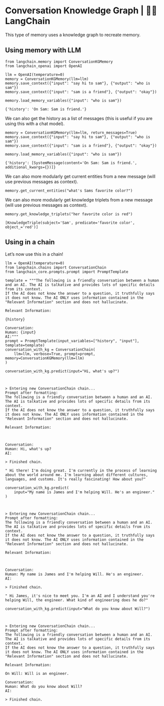 # Conversation Knowledge Graph | 🦜️🔗 LangChain
This type of memory uses a knowledge graph to recreate memory.

Using memory with LLM[​](#using-memory-with-llm "Direct link to Using memory with LLM")
---------------------------------------------------------------------------------------

```
from langchain.memory import ConversationKGMemory
from langchain_openai import OpenAI

```


```
llm = OpenAI(temperature=0)
memory = ConversationKGMemory(llm=llm)
memory.save_context({"input": "say hi to sam"}, {"output": "who is sam"})
memory.save_context({"input": "sam is a friend"}, {"output": "okay"})

```


```
memory.load_memory_variables({"input": "who is sam"})

```


```
{'history': 'On Sam: Sam is friend.'}

```


We can also get the history as a list of messages (this is useful if you are using this with a chat model).

```
memory = ConversationKGMemory(llm=llm, return_messages=True)
memory.save_context({"input": "say hi to sam"}, {"output": "who is sam"})
memory.save_context({"input": "sam is a friend"}, {"output": "okay"})

```


```
memory.load_memory_variables({"input": "who is sam"})

```


```
{'history': [SystemMessage(content='On Sam: Sam is friend.', additional_kwargs={})]}

```


We can also more modularly get current entities from a new message (will use previous messages as context).

```
memory.get_current_entities("what's Sams favorite color?")

```


We can also more modularly get knowledge triplets from a new message (will use previous messages as context).

```
memory.get_knowledge_triplets("her favorite color is red")

```


```
[KnowledgeTriple(subject='Sam', predicate='favorite color', object_='red')]

```


Using in a chain[​](#using-in-a-chain "Direct link to Using in a chain")
------------------------------------------------------------------------

Let’s now use this in a chain!

```
llm = OpenAI(temperature=0)
from langchain.chains import ConversationChain
from langchain_core.prompts.prompt import PromptTemplate

template = """The following is a friendly conversation between a human and an AI. The AI is talkative and provides lots of specific details from its context. 
If the AI does not know the answer to a question, it truthfully says it does not know. The AI ONLY uses information contained in the "Relevant Information" section and does not hallucinate.

Relevant Information:

{history}

Conversation:
Human: {input}
AI:"""
prompt = PromptTemplate(input_variables=["history", "input"], template=template)
conversation_with_kg = ConversationChain(
    llm=llm, verbose=True, prompt=prompt, memory=ConversationKGMemory(llm=llm)
)

```


```
conversation_with_kg.predict(input="Hi, what's up?")

```


```


> Entering new ConversationChain chain...
Prompt after formatting:
The following is a friendly conversation between a human and an AI. The AI is talkative and provides lots of specific details from its context. 
If the AI does not know the answer to a question, it truthfully says it does not know. The AI ONLY uses information contained in the "Relevant Information" section and does not hallucinate.

Relevant Information:



Conversation:
Human: Hi, what's up?
AI:

> Finished chain.

```


```
" Hi there! I'm doing great. I'm currently in the process of learning about the world around me. I'm learning about different cultures, languages, and customs. It's really fascinating! How about you?"

```


```
conversation_with_kg.predict(
    input="My name is James and I'm helping Will. He's an engineer."
)

```


```


> Entering new ConversationChain chain...
Prompt after formatting:
The following is a friendly conversation between a human and an AI. The AI is talkative and provides lots of specific details from its context. 
If the AI does not know the answer to a question, it truthfully says it does not know. The AI ONLY uses information contained in the "Relevant Information" section and does not hallucinate.

Relevant Information:



Conversation:
Human: My name is James and I'm helping Will. He's an engineer.
AI:

> Finished chain.

```


```
" Hi James, it's nice to meet you. I'm an AI and I understand you're helping Will, the engineer. What kind of engineering does he do?"

```


```
conversation_with_kg.predict(input="What do you know about Will?")

```


```


> Entering new ConversationChain chain...
Prompt after formatting:
The following is a friendly conversation between a human and an AI. The AI is talkative and provides lots of specific details from its context. 
If the AI does not know the answer to a question, it truthfully says it does not know. The AI ONLY uses information contained in the "Relevant Information" section and does not hallucinate.

Relevant Information:

On Will: Will is an engineer.

Conversation:
Human: What do you know about Will?
AI:

> Finished chain.

```
